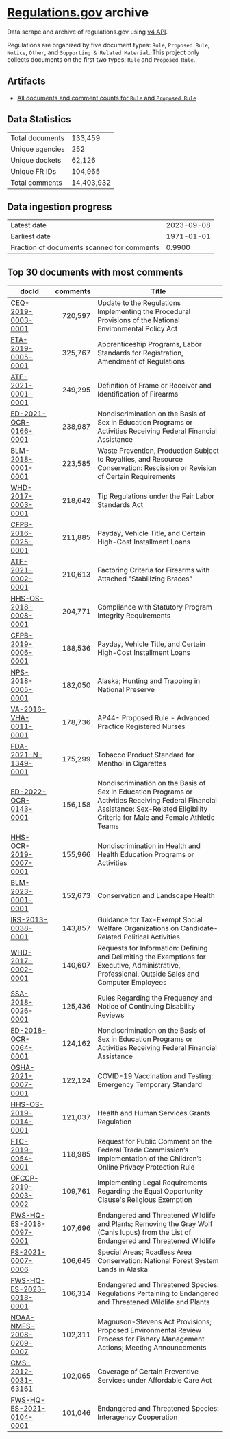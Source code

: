 # [Regulations.gov](https://www.regulations.gov/) archive

Data scrape and archive of regulations.gov using [v4 API](https://open.gsa.gov/api/regulationsgov/).

Regulations are organized by five document types: `Rule`, `Proposed Rule`, `Notice`, `Other`, and `Supporting & Related Material`. This project only collects documents on the first two types: `Rule` and `Proposed Rule`.

## Artifacts

+ [All documents and comment counts for `Rule` and `Proposed Rule`](artifacts/LISTING_rules_and_posted_rules.csv)


## Data Statistics
|     |     |
|---- |---- |
| Total documents | 133,459    |
| Unique agencies | 252    |
| Unique dockets  | 62,126   |
| Unique FR IDs   | 104,965      |
| Total comments  | 14,403,932  |

## Data ingestion progress
|     |     |
|---- |---- |
| Latest date   | 2023-09-08 |
| Earliest date | 1971-01-01    |
| Fraction of documents scanned for comments  | 0.9900 |

## Top 30 documents with most comments
| docId | comments | Title |
|------|---------:|-------|
| [CEQ-2019-0003-0001](https://www.regulations.gov/document/CEQ-2019-0003-0001) | 720,597 | Update to the Regulations Implementing the Procedural Provisions of the National Environmental Policy Act |
| [ETA-2019-0005-0001](https://www.regulations.gov/document/ETA-2019-0005-0001) | 325,767 | Apprenticeship Programs, Labor Standards for Registration, Amendment of Regulations |
| [ATF-2021-0001-0001](https://www.regulations.gov/document/ATF-2021-0001-0001) | 249,295 | Definition of Frame or Receiver and Identification of Firearms |
| [ED-2021-OCR-0166-0001](https://www.regulations.gov/document/ED-2021-OCR-0166-0001) | 238,987 | Nondiscrimination on the Basis of Sex in Education Programs or Activities Receiving Federal Financial Assistance |
| [BLM-2018-0001-0001](https://www.regulations.gov/document/BLM-2018-0001-0001) | 223,585 | Waste Prevention, Production Subject to Royalties, and Resource Conservation: Rescission or Revision of Certain Requirements |
| [WHD-2017-0003-0001](https://www.regulations.gov/document/WHD-2017-0003-0001) | 218,642 | Tip Regulations under the Fair Labor Standards Act |
| [CFPB-2016-0025-0001](https://www.regulations.gov/document/CFPB-2016-0025-0001) | 211,885 | Payday, Vehicle Title, and Certain High-Cost Installment Loans |
| [ATF-2021-0002-0001](https://www.regulations.gov/document/ATF-2021-0002-0001) | 210,613 | Factoring Criteria for Firearms with Attached "Stabilizing Braces" |
| [HHS-OS-2018-0008-0001](https://www.regulations.gov/document/HHS-OS-2018-0008-0001) | 204,771 | Compliance with Statutory Program Integrity Requirements |
| [CFPB-2019-0006-0001](https://www.regulations.gov/document/CFPB-2019-0006-0001) | 188,536 | Payday, Vehicle Title, and Certain High-Cost Installment Loans |
| [NPS-2018-0005-0001](https://www.regulations.gov/document/NPS-2018-0005-0001) | 182,050 | Alaska; Hunting and Trapping in National Preserve |
| [VA-2016-VHA-0011-0001](https://www.regulations.gov/document/VA-2016-VHA-0011-0001) | 178,736 | AP44- Proposed Rule - Advanced Practice Registered Nurses |
| [FDA-2021-N-1349-0001](https://www.regulations.gov/document/FDA-2021-N-1349-0001) | 175,299 | Tobacco Product Standard for Menthol in Cigarettes |
| [ED-2022-OCR-0143-0001](https://www.regulations.gov/document/ED-2022-OCR-0143-0001) | 156,158 | Nondiscrimination on the Basis of Sex in Education Programs or Activities Receiving Federal Financial Assistance: Sex-Related Eligibility Criteria for Male and Female Athletic Teams |
| [HHS-OCR-2019-0007-0001](https://www.regulations.gov/document/HHS-OCR-2019-0007-0001) | 155,966 | Nondiscrimination in Health and Health Education Programs or Activities |
| [BLM-2023-0001-0001](https://www.regulations.gov/document/BLM-2023-0001-0001) | 152,673 | Conservation and Landscape Health |
| [IRS-2013-0038-0001](https://www.regulations.gov/document/IRS-2013-0038-0001) | 143,857 | Guidance for Tax-Exempt Social Welfare Organizations on Candidate-Related Political Activities |
| [WHD-2017-0002-0001](https://www.regulations.gov/document/WHD-2017-0002-0001) | 140,607 | Requests for Information: Defining and Delimiting the Exemptions for Executive, Administrative, Professional, Outside Sales and Computer Employees |
| [SSA-2018-0026-0001](https://www.regulations.gov/document/SSA-2018-0026-0001) | 125,436 | Rules Regarding the Frequency and Notice of Continuing Disability Reviews |
| [ED-2018-OCR-0064-0001](https://www.regulations.gov/document/ED-2018-OCR-0064-0001) | 124,162 | Nondiscrimination on the Basis of Sex in Education Programs or Activities Receiving Federal Financial Assistance |
| [OSHA-2021-0007-0001](https://www.regulations.gov/document/OSHA-2021-0007-0001) | 122,124 | COVID-19 Vaccination and Testing: Emergency Temporary Standard |
| [HHS-OS-2019-0014-0001](https://www.regulations.gov/document/HHS-OS-2019-0014-0001) | 121,037 | Health and Human Services Grants Regulation |
| [FTC-2019-0054-0001](https://www.regulations.gov/document/FTC-2019-0054-0001) | 118,985 | Request for Public Comment on the Federal Trade Commission’s Implementation of the Children’s Online Privacy Protection Rule |
| [OFCCP-2019-0003-0002](https://www.regulations.gov/document/OFCCP-2019-0003-0002) | 109,761 | Implementing Legal Requirements Regarding the Equal Opportunity Clause's Religious Exemption |
| [FWS-HQ-ES-2018-0097-0001](https://www.regulations.gov/document/FWS-HQ-ES-2018-0097-0001) | 107,696 | Endangered and Threatened Wildlife and Plants; Removing the Gray Wolf (Canis lupus) from the List of Endangered and Threatened Wildlife |
| [FS-2021-0007-0006](https://www.regulations.gov/document/FS-2021-0007-0006) | 106,645 | Special Areas; Roadless Area Conservation: National Forest System Lands in Alaska |
| [FWS-HQ-ES-2023-0018-0001](https://www.regulations.gov/document/FWS-HQ-ES-2023-0018-0001) | 106,314 | Endangered and Threatened Species: Regulations Pertaining to Endangered and Threatened Wildlife and Plants |
| [NOAA-NMFS-2008-0209-0007](https://www.regulations.gov/document/NOAA-NMFS-2008-0209-0007) | 102,311 | Magnuson-Stevens Act Provisions; Proposed Environmental Review Process for Fishery Management Actions; Meeting Announcements |
| [CMS-2012-0031-63161](https://www.regulations.gov/document/CMS-2012-0031-63161) | 102,065 | Coverage of Certain Preventive Services under Affordable Care Act |
| [FWS-HQ-ES-2021-0104-0001](https://www.regulations.gov/document/FWS-HQ-ES-2021-0104-0001) | 101,046 | Endangered and Threatened Species: Interagency Cooperation |

